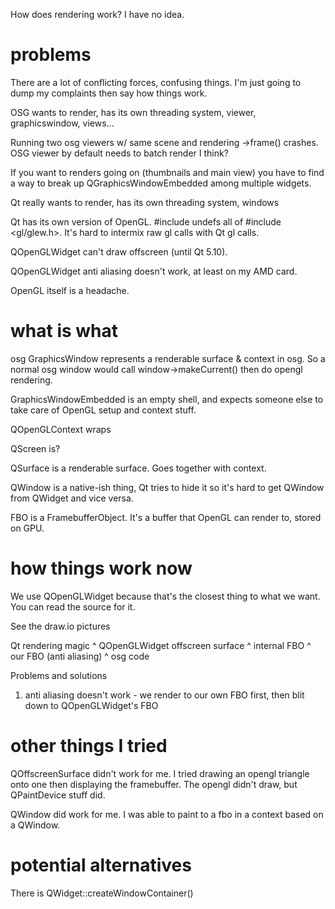 
How does rendering work? I have no idea.

# problems

There are a lot of conflicting forces, confusing things. I'm just going to dump my complaints then say how things work.

OSG wants to render, has its own threading system, viewer, graphicswindow, views...

Running two osg viewers w/ same scene and rendering ->frame() crashes. OSG viewer by default needs to batch render I think?

If you want to renders going on (thumbnails and main view) you have to find a way to break up QGraphicsWindowEmbedded among multiple widgets.

Qt really wants to render, has its own threading system, windows

Qt has its own version of OpenGL.
\#include <QOpenGLFunctions> undefs all of \#include <gl/glew.h>.
It's hard to intermix raw gl calls with Qt gl calls.

QOpenGLWidget can't draw offscreen (until Qt 5.10).

QOpenGLWidget anti aliasing doesn't work, at least on my AMD card.

OpenGL itself is a headache.

# what is what

osg GraphicsWindow represents a renderable surface & context in osg. So a normal osg window would call window->makeCurrent() then do opengl rendering.

GraphicsWindowEmbedded is an empty shell, and expects someone else to take care of OpenGL setup and context stuff.

QOpenGLContext wraps

QScreen is?

QSurface is a renderable surface. Goes together with context.

QWindow is a native-ish thing, Qt tries to hide it so it's hard to get QWindow from QWidget and vice versa.

FBO is a FramebufferObject. It's a buffer that OpenGL can render to, stored on GPU.


# how things work now

We use QOpenGLWidget because that's the closest thing to what we want. You can read the source for it.

See the draw.io pictures

Qt rendering magic
 ^
QOpenGLWidget
 offscreen surface
  ^
 internal FBO
  ^
 our FBO (anti aliasing)
  ^
 osg code


Problems and solutions

1. anti aliasing doesn't work - we render to our own FBO first, then blit down to QOpenGLWidget's FBO

# other things I tried

QOffscreenSurface didn't work for me. I tried drawing an opengl triangle onto one then displaying the framebuffer. The opengl didn't draw, but QPaintDevice stuff did.

QWindow did work for me. I was able to paint to a fbo in a context based on a QWindow.

# potential alternatives

There is QWidget::createWindowContainer()